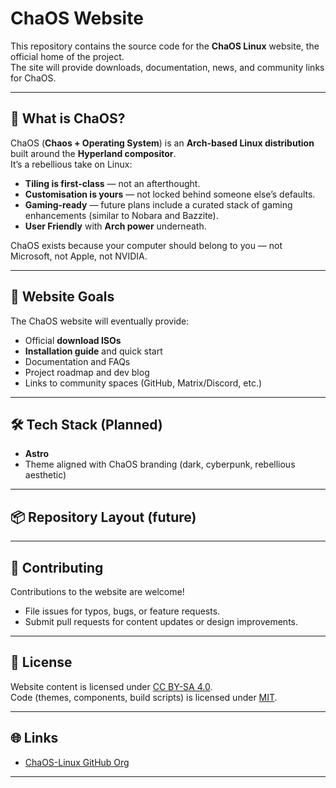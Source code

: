 # ChaOS Website  

This repository contains the source code for the **ChaOS Linux** website, the official home of the project.  
The site will provide downloads, documentation, news, and community links for ChaOS.  

---

## 🌌 What is ChaOS?  
ChaOS (**Chaos + Operating System**) is an **Arch-based Linux distribution** built around the **Hyperland compositor**.  
It’s a rebellious take on Linux:  

- **Tiling is first-class** — not an afterthought.  
- **Customisation is yours** — not locked behind someone else’s defaults.  
- **Gaming-ready** — future plans include a curated stack of gaming enhancements (similar to Nobara and Bazzite).  
- **User Friendly** with **Arch power** underneath.  

ChaOS exists because your computer should belong to you — not Microsoft, not Apple, not NVIDIA.  

---

## 🚀 Website Goals  
The ChaOS website will eventually provide:  
- Official **download ISOs**  
- **Installation guide** and quick start  
- Documentation and FAQs  
- Project roadmap and dev blog  
- Links to community spaces (GitHub, Matrix/Discord, etc.)  

---

## 🛠️ Tech Stack (Planned)  
- **Astro**
- Theme aligned with ChaOS branding (dark, cyberpunk, rebellious aesthetic)  

---

## 📦 Repository Layout (future)  

---

## 🤝 Contributing  
Contributions to the website are welcome!  
- File issues for typos, bugs, or feature requests.  
- Submit pull requests for content updates or design improvements.   

---

## 📜 License  
Website content is licensed under [CC BY-SA 4.0](https://creativecommons.org/licenses/by-sa/4.0/).  
Code (themes, components, build scripts) is licensed under [MIT](https://opensource.org/licenses/MIT).  

---

## 🌐 Links  
- [ChaOS-Linux GitHub Org](https://github.com/ChaOS-Linux)  

---

